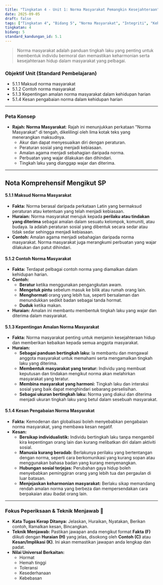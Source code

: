 ```yaml
---
title: "Tingkatan 4 - Unit 1: Norma Masyarakat Pemangkin Kesejahteraan"
date: 2025-09-05
draft: false
tags: ["Tingkatan 4", "Bidang 5", "Norma Masyarakat", "Integriti", "Keharmonian"]
tingkatan: 4
bidang: 5
standard_kandungan_id: 5.1
---
```

> Norma masyarakat adalah panduan tingkah laku yang penting untuk membentuk individu bermoral dan memastikan keharmonian serta kesejahteraan hidup dalam masyarakat yang pelbagai.

### Objektif Unit (Standard Pembelajaran)
- 5.1.1 Maksud norma masyarakat
- 5.1.2 Contoh norma masyarakat
- 5.1.3 Kepentingan amalan norma masyarakat dalam kehidupan harian
- 5.1.4 Kesan pengabaian norma dalam kehidupan harian

---
### Peta Konsep
- **Rajah: Norma Masyarakat**: Rajah ini menunjukkan perkataan "Norma Masyarakat" di tengah, dikelilingi oleh lima kotak teks yang menerangkan maksudnya.
  - Akur dan dapat menyesuaikan diri dengan peraturan.
  - Peraturan sosial yang menjadi kebiasaan.
  - Amalan agama menjadi sebahagian daripada norma.
  - Perbuatan yang wajar dilakukan dan dihindari.
  - Tingkah laku yang dianggap wajar dan diterima.

---
## Nota Komprehensif Mengikut SP

#### 5.1.1 Maksud Norma Masyarakat
- **Fakta:** Norma berasal daripada perkataan Latin yang bermaksud peraturan atau ketentuan yang telah menjadi kebiasaan.
- **Huraian:** Norma masyarakat merujuk kepada **perilaku atau tindakan yang diterima** sebagai amalan dalam sesuatu kelompok, komuniti, atau budaya. Ia adalah peraturan sosial yang dibentuk secara sedar atau tidak sedar sehingga menjadi kebiasaan.
- **Contoh:** Amalan agama menjadi sebahagian daripada norma masyarakat. Norma masyarakat juga merangkumi perbuatan yang wajar dilakukan dan patut dihindari.

#### 5.1.2 Contoh Norma Masyarakat
- **Fakta:** Terdapat pelbagai contoh norma yang diamalkan dalam kehidupan harian.
- **Contoh:**
  - **Beratur** ketika menggunakan pengangkutan awam.
  - **Mengetuk pintu** sebelum masuk ke bilik atau rumah orang lain.
  - **Menghormati** orang yang lebih tua, seperti bersalaman dan menundukkan sedikit badan sebagai tanda hormat.
  - **Duduk** ketika makan.
- **Huraian:** Amalan ini membantu membentuk tingkah laku yang wajar dan diterima dalam masyarakat.

#### 5.1.3 Kepentingan Amalan Norma Masyarakat
- **Fakta:** Norma masyarakat penting untuk menjamin kesejahteraan hidup dan memberikan kebaikan kepada semua anggota masyarakat.
- **Huraian:**
  - **Sebagai panduan bertingkah laku:** Ia membantu dan mengawal anggota masyarakat untuk memahami serta mengamalkan tingkah laku yang diterima.
  - **Membentuk masyarakat yang teratur:** Individu yang membuat keputusan dan tindakan mengikut norma akan melahirkan masyarakat yang teratur.
  - **Membina masyarakat yang harmoni:** Tingkah laku dan interaksi sosial yang baik dapat menghindari sebarang perselisihan.
  - **Sebagai ukuran bertingkah laku:** Norma yang diakui dan diterima menjadi ukuran tingkah laku yang betul dalam sesebuah masyarakat.

#### 5.1.4 Kesan Pengabaian Norma Masyarakat
- **Fakta:** Kemodenan dan globalisasi boleh menyebabkan pengabaian norma masyarakat, yang membawa kesan negatif.
- **Kesan:**
  - **Bersikap individualistik:** Individu bertingkah laku tanpa mengambil kira kepentingan orang lain dan kurang melibatkan diri dalam aktiviti sosial.
  - **Manusia kurang beradab:** Berlakunya perilaku yang bertentangan dengan norma, seperti cara berkomunikasi yang kurang sopan atau menggunakan bahasa badan yang kurang menyenangkan.
  - **Hubungan sosial terjejas:** Perubahan gaya hidup boleh menyebabkan peminggiran orang yang lebih tua dan pergaulan di luar batasan.
  - **Menjejaskan keharmonian masyarakat:** Berlaku sikap memandang rendah amalan norma yang berbeza dan mempersendakan cara berpakaian atau ibadat orang lain.

---
### Fokus Peperiksaan & Teknik Menjawab 📝
- **Kata Tugas Kerap Ditanya:** Jelaskan, Huraikan, Nyatakan, Berikan contoh, Ramalkan kesan, Bincangkan.
- **Teknik Menjawab:** Pastikan jawapan anda mengikut format **Fakta (F)** diikuti dengan **Huraian (H)** yang jelas, disokong oleh **Contoh (C)** atau **Kesan/Implikasi (K)**. Ini akan memastikan jawapan anda lengkap dan padat.
- **Nilai Universal Berkaitan:**
  - Hormat
  - Hemah tinggi
  - Toleransi
  - Kesederhanaan
  - Kebebasan